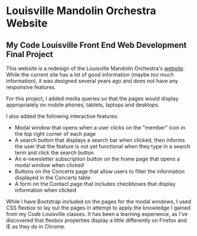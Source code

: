 # Louisville Mandolin Orchestra Website
## My Code Louisville Front End Web Development Final Project

This website is a redesign of the Louisville Mandolin Orchestra's [website](http://www.lmo.org). While the current site has a lot of good information (maybe *too* much information), it was designed several years ago and does not have any responsive features.

For this project, I added media queries so that the pages would display appropriately on mobile phones, tablets, laptops and desktops.

I also added the following interactive features:
* Modal window that opens when a user clicks on the "member" icon in the top right corner of each page
* A search button that displays a search bar when clicked, then informs the user that the feature is not yet functional when they type in a search term and click the search button
* An e-newsletter subscription button on the home page that opens a modal window when clicked
* Buttons on the Concerts page that allow users to filter the information displayed in the Concerts table
* A form on the Contact page that includes checkboxes that display information when clicked

While I have Bootstrap included on the pages for the modal windows, I used CSS flexbox to lay out the pages in attempt to apply the knowledge I gained from my Code Louisville classes. It has been a learning experience, as I've discovered that flexbox properties display a little differently on Firefox and IE as they do in Chrome.
